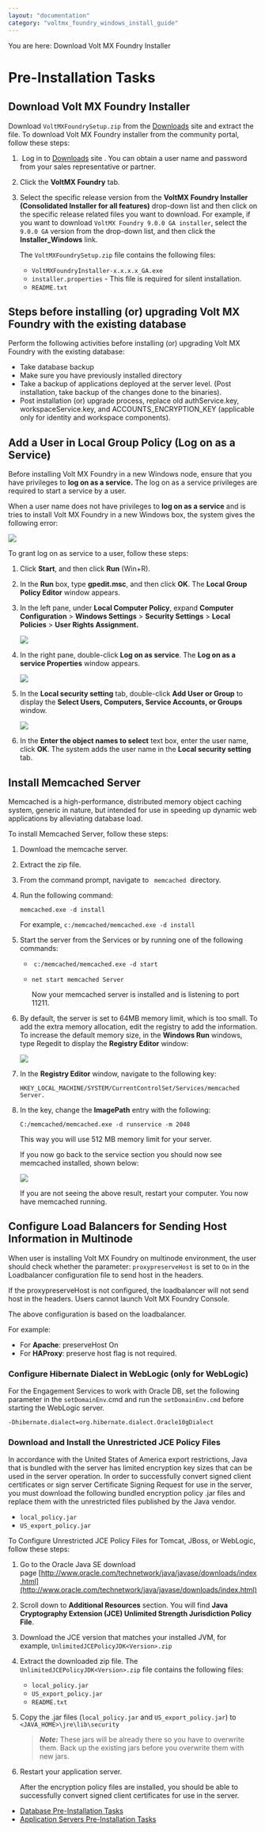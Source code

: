 ```yaml
---
layout: "documentation"
category: "voltmx_foundry_windows_install_guide"
---
```

                         

You are here: Download Volt MX Foundry Installer

Pre-Installation Tasks
======================

Download Volt MX Foundry Installer
---------------------------------

Download `VoltMXFoundrySetup.zip` from the [Downloads](http://community.hclvoltmx.com/downloads) site and extract the file. To download Volt MX Foundry installer from the community portal, follow these steps:

1.   Log in to [](http://developer.voltmx.com/VoltMXReleases)[](http://community.hclvoltmx.com/downloads)[Downloads](http://community.hclvoltmx.com/downloads) site . You can obtain a user name and password from your sales representative or partner.
2.  Click the **VoltMX Foundry** tab.
3.  Select the specific release version from the **VoltMX Foundry Installer (Consolidated Installer for all features)** drop-down list and then click on the specific release related files you want to download. For example, if you want to download `VoltMX Foundry 9.0.0 GA installer`, select the `9.0.0 GA` version from the drop-down list, and then click the **Installer\_Windows** link.
    
    The `VoltMXFoundrySetup.zip` file contains the following files:
    
    *   `VoltMXFoundryInstaller-x.x.x.x_GA.exe`
    *   `installer.properties` - This file is required for silent installation.
    *   `README.txt`

Steps before installing (or) upgrading Volt MX Foundry with the existing database
--------------------------------------------------------------------------------

Perform the following activities before installing (or) upgrading Volt MX Foundry with the existing database:

*   Take database backup
*   Make sure you have previously installed directory
*   Take a backup of applications deployed at the server level. (Post installation, take backup of the changes done to the binaries).
*   Post installation (or) upgrade process, replace old authService.key, workspaceService.key, and ACCOUNTS\_ENCRYPTION\_KEY (applicable only for identity and workspace components).

Add a User in Local Group Policy (Log on as a Service)
------------------------------------------------------

Before installing Volt MX Foundry in a new Windows node, ensure that you have privileges to **log on as a service.** The log on as a service privileges are required to start a service by a user.

When a user name does not have privileges to **log on as a service** and is tries to install Volt MX Foundry in a new Windows box, the system gives the following error:

![](Resources/Images/Starting_services.PNG)

To grant log on as service to a user, follow these steps:

1.  Click **Start**, and then click **Run** (Win+R).
2.  In the **Run** box, type **gpedit.msc**, and then click **OK**. The **Local Group Policy Editor** window appears.
3.  In the left pane, under **Local Computer Policy**, expand **Computer Configuration** > **Windows Settings** > **Security Settings** > **Local Policies** > **User Rights Assignment.**
    
    ![](Resources/Images/Local_Group_Policy_Editory_593x370.png)
    
4.  In the right pane, double-click **Log on as service**. The **Log on as a service Properties** window appears.
    
    ![](Resources/Images/Log_on_as_a_service_properties.png)
    
5.  In the **Local security setting** tab, double-click **Add User or Group** to display the **Select Users, Computers, Service Accounts, or Groups** window.
    
    ![](Resources/Images/add_users.png)
    
6.  In the **Enter the object names to select** text box, enter the user name, click **OK**. The system adds the user name in the **Local security setting** tab.

Install Memcached Server
------------------------

Memcached is a high-performance, distributed memory object caching system, generic in nature, but intended for use in speeding up dynamic web applications by alleviating database load.

To install Memcached Server, follow these steps:

1.  Download the memcache server.
2.  Extract the zip file.
3.  From the command prompt, navigate to ` memcached`  directory.
4.  Run the following command:
    
    `memcached.exe -d install`
    
    For example, `c:/memcached/memcached.exe -d install`
    
5.  Start the server from the Services or by running one of the following commands:
    *    `c:/memcached/memcached.exe -d start`
    *   `net start memcached Server`
        
        Now your memcached server is installed and is listening to port 11211.
        
6.  By default, the server is set to 64MB memory limit, which is too small. To add the extra memory allocation, edit the registry to add the information. To increase the default memory size, in the **Windows Run** windows, type Regedit to display the **Registry Editor** window:
    
    ![](Resources/Images/Capture-memcache.PNG)
    
7.  In the **Registry Editor** window, navigate to the following key:
    
    `HKEY_LOCAL_MACHINE/SYSTEM/CurrentControlSet/Services/memcached Server.`
    
8.  In the key, change the **ImagePath** entry with the following:
    
    `C:/memcached/memcached.exe -d runservice -m 2048`
    
    This way you will use 512 MB memory limit for your server.
    
    If you now go back to the service section you should now see memcached installed, shown below:
    
    ![](Resources/Images/Capture-m-s2.PNG)
    
    If you are not seeing the above result, restart your computer. You now have memcached running.
    

Configure Load Balancers for Sending Host Information in Multinode
------------------------------------------------------------------

When user is installing Volt MX Foundry on multinode environment, the user should check whether the parameter: `proxypreserveHost` is set to `On` in the Loadbalancer configuration file to send host in the headers.

If the proxypreserveHost is not configured, the loadbalancer will not send host in the headers. Users cannot launch Volt MX Foundry Console.

The above configuration is based on the loadbalancer.

For example:

*   For **Apache**: preserveHost On
*   For **HAProxy**: preserve host flag is not required.

### Configure Hibernate Dialect in WebLogic (only for WebLogic)

For the Engagement Services to work with Oracle DB, set the following parameter in the `setDomainEnv`.cmd and run the `setDomainEnv.cmd` before starting the WebLogic server.

`-Dhibernate.dialect=org.hibernate.dialect.Oracle10gDialect`

### Download and Install the Unrestricted JCE Policy Files

In accordance with the United States of America export restrictions, Java that is bundled with the server has limited encryption key sizes that can be used in the server operation. In order to successfully convert signed client certificates or sign server Certificate Signing Request for use in the server, you must download the following bundled encryption policy .jar files and replace them with the unrestricted files published by the Java vendor.

*   `local_policy.jar`
*   `US_export_policy.jar`

To Configure Unrestricted JCE Policy Files for Tomcat, JBoss, or WebLogic, follow these steps:

1.  Go to the Oracle Java SE download page [http://www.oracle.com/technetwork/java/javase/downloads/index.html](http://www.oracle.com/technetwork/java/javase/downloads/index.html)
2.  Scroll down to **Additional Resources** section. You will find **Java Cryptography Extension (JCE) Unlimited Strength Jurisdiction Policy File**.
    
3.  Download the JCE version that matches your installed JVM, for example, `UnlimitedJCEPolicyJDK<Version>.zip`
4.  Extract the downloaded zip file. The `UnlimitedJCEPolicyJDK<Version>.zip` file contains the following files:
    *   `local_policy.jar`
    *   `US_export_policy.jar`
    *   `README.txt`
5.  Copy the .jar files (`local_policy.jar` and `US_export_policy.jar`) to `<JAVA_HOME>\jre\lib\security`  
    
    > **_Note:_** These jars will be already there so you have to overwrite them. Back up the existing jars before you overwrite them with new jars.
    
6.  Restart your application server.
    
    After the encryption policy files are installed, you should be able to successfully convert signed client certificates for use in the server.
    

*   [Database Pre-Installation Tasks](DB_Pre-installation_Tasks.html)
*   [Application Servers Pre-Installation Tasks](Appser_Pre-installation_Tasks.html)

